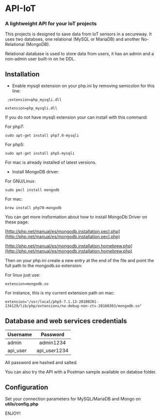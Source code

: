 # API-IoT
### A lightweight API for your IoT projects

This projects is designed to save data from IoT sensors in a secureway. It uses two databses, one relational (MySQL or MariaDB) and another 
No-Relational (MongoDB).

Relational database is used to store data from users, it has an admin and a non-admin user built-in on he DDL.

## Installation

- Enable mysqli extension on your php.ini by removing semicolon for this line:

```  ;extension=php_mysqli.dll  ```

``` extension=php_mysqli.dll ```

If you do not have mysqli extension your can install with this command:

For php7:

``` sudo apt-get install php7.0-mysqli ```

For php5:

``` sudo apt-get install php5-mysqli ```

For mac is already installed of latest versions.

- Install MongoDB driver:

For GNU/Linux:

``` sudo pecl install mongodb ```

For mac:

``` brew install php70-mongodb ```

You can get more insformation about how to install MongoDb Driver on these page:

[http://php.net/manual/es/mongodb.installation.pecl.php](http://php.net/manual/es/mongodb.installation.pecl.php)

[http://php.net/manual/es/mongodb.installation.homebrew.php](http://php.net/manual/es/mongodb.installation.homebrew.php)

Then on your php.ini create a new entry at the end of the file and point the full path to the mongodb.so extension:

For linux just use:

``` extension=mongodb.so ```

For instance, this is my current extension path on mac:

``` extension="/usr/local/php5-7.1.13-20180201-134129/lib/php/extensions/no-debug-non-zts-20160303/mongodb.so" ```

## Database and web services credentials

| Username      | Password      |
| ------------- |:-------------:|
| admin         | admin1234     |
| api_user      | api_user1234  |


All password are hashed and salted.

You can also try the API with a Postman sample available on databse folder.

## Configuration

Set your connection parameters for MySQL/MariaDB and Mongo on **utils/config.php**

ENJOY!

